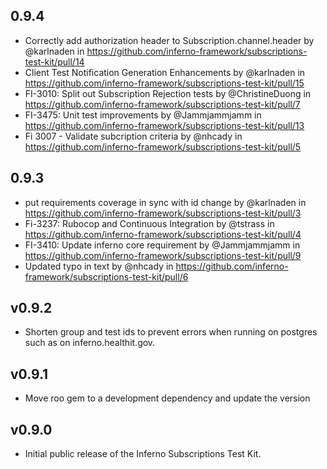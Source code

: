 ## 0.9.4

* Correctly add authorization header to Subscription.channel.header by @karlnaden in https://github.com/inferno-framework/subscriptions-test-kit/pull/14
* Client Test Notification Generation Enhancements by @karlnaden in https://github.com/inferno-framework/subscriptions-test-kit/pull/15
* FI-3010: Split out Subscription Rejection tests by @ChristineDuong in https://github.com/inferno-framework/subscriptions-test-kit/pull/7
* FI-3475: Unit test improvements by @Jammjammjamm in https://github.com/inferno-framework/subscriptions-test-kit/pull/13
* Fi 3007 - Validate subcription criteria by @nhcady in https://github.com/inferno-framework/subscriptions-test-kit/pull/5

## 0.9.3

* put requirements coverage in sync with id change by @karlnaden in https://github.com/inferno-framework/subscriptions-test-kit/pull/3
* Fi-3237: Rubocop and Continuous Integration by @tstrass in https://github.com/inferno-framework/subscriptions-test-kit/pull/4
* FI-3410: Update inferno core requirement by @Jammjammjamm in https://github.com/inferno-framework/subscriptions-test-kit/pull/9
* Updated typo in text by @nhcady in https://github.com/inferno-framework/subscriptions-test-kit/pull/6

## v0.9.2

* Shorten group and test ids to prevent errors when running on postgres such as on inferno.healthit.gov.

## v0.9.1

* Move roo gem to a development dependency and update the version

## v0.9.0

* Initial public release of the Inferno Subscriptions Test Kit.